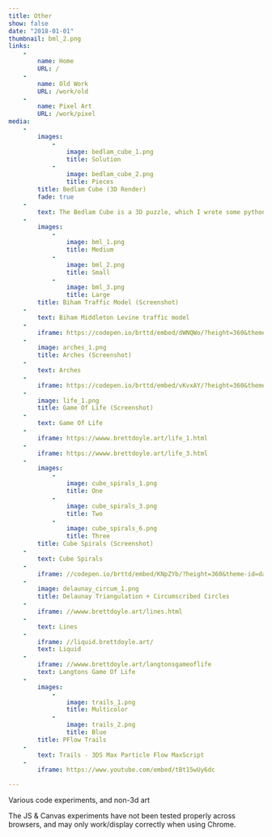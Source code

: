 ```yaml
---
title: Other
show: false
date: "2018-01-01"
thumbnail: bml_2.png
links:
    -
        name: Home
        URL: /
    -
        name: Old Work
        URL: /work/old
    -
        name: Pixel Art
        URL: /work/pixel
media:
    -
        images:
            -
                image: bedlam_cube_1.png
                title: Solution
            -
                image: bedlam_cube_2.png
                title: Pieces
        title: Bedlam Cube (3D Render)
        fade: true
    -
        text: The Bedlam Cube is a 3D puzzle, which I wrote some python code to find solutions for. The first solution my code found is shown.
    -
        images:
            -
                image: bml_1.png
                title: Medium
            -
                image: bml_2.png
                title: Small
            -
                image: bml_3.png
                title: Large
        title: Biham Traffic Model (Screenshot)
    -
        text: Biham Middleton Levine traffic model
    -
        iframe: https://codepen.io/brttd/embed/dWNQWo/?height=360&theme-id=dark&default-tab=result
    -
        image: arches_1.png
        title: Arches (Screenshot)
    -
        text: Arches
    -
        iframe: https://codepen.io/brttd/embed/vKvxAY/?height=360&theme-id=dark&default-tab=result
    -
        image: life_1.png
        title: Game Of Life (Screenshot)
    -
        text: Game Of Life
    -
        iframe: https://wwww.brettdoyle.art/life_1.html
    -
        iframe: https://wwww.brettdoyle.art/life_3.html
    -
        images:
            -
                image: cube_spirals_1.png
                title: One
            -
                image: cube_spirals_3.png
                title: Two
            -
                image: cube_spirals_6.png
                title: Three
        title: Cube Spirals (Screenshot)
    -
        text: Cube Spirals
    -
        iframe: //codepen.io/brttd/embed/KNpZYb/?height=360&theme-id=dark&default-tab=result
    -
        image: delaunay_circum_1.png
        title: Delaunay Triangulation + Circumscribed Circles
    -
        iframe: //wwww.brettdoyle.art/lines.html
    -
        text: Lines
    -
        iframe: //liquid.brettdoyle.art/
        text: Liquid
    -
        iframe: //wwww.brettdoyle.art/langtonsgameoflife
        text: Langtons Game Of Life
    -
        images:
            -
                image: trails_1.png
                title: Multicolor
            -
                image: trails_2.png
                title: Blue
        title: PFlow Trails
    -
        text: Trails - 3DS Max Particle Flow MaxScript
    -
        iframe: https://www.youtube.com/embed/tBt15wUy6dc

---
```

Various code experiments, and non-3d art

The JS & Canvas experiments have not been tested properly across browsers, and may only work/display correctly when using Chrome.